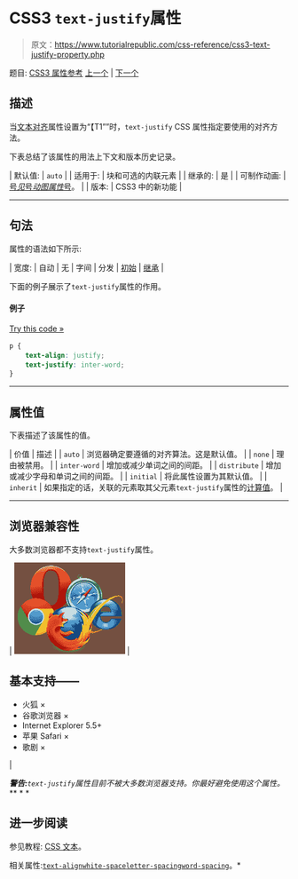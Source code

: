 # CSS3 `text-justify`属性

> 原文：<https://www.tutorialrepublic.com/css-reference/css3-text-justify-property.php>

题目: [CSS3 属性参考](css3-properties.php) [上一个](css-text-indent-property.php) | [下一个](css3-text-overflow-property.php)

## 描述

当[文本对齐](css-text-align-property.php)属性设置为“【T1””时，`text-justify` CSS 属性指定要使用的对齐方法。

下表总结了该属性的用法上下文和版本历史记录。

| 默认值: | `auto` |
| 适用于: | 块和可选的内联元素 |
| 继承的: | 是 |
| 可制作动画: | [号*见*号*动图属性*号](css-animatable-properties.php)。 |
| 版本: | CSS3 中的新功能 |

* * *

## 句法

属性的语法如下所示:

| 宽度: | 自动 &#124; 无 &#124; 字间 &#124; 分发 &#124; [初始](../definitions.php#initial) &#124; [继承](../definitions.php#inherit) |

下面的例子展示了`text-justify`属性的作用。

#### 例子

[Try this code »](../codelab.php?topic=css3&file=text-justify-property "Try this code using online Editor")

```css
p {
    text-align: justify;
    text-justify: inter-word;
}
```

* * *

## 属性值

下表描述了该属性的值。

| 价值 | 描述 |
| `auto` | 浏览器确定要遵循的对齐算法。这是默认值。 |
| `none` | 理由被禁用。 |
| `inter-word` | 增加或减少单词之间的间距。 |
| `distribute` | 增加或减少字母和单词之间的间距。 |
| `initial` | 将此属性设置为其默认值。 |
| `inherit` | 如果指定的话，关联的元素取其父元素`text-justify`属性的[计算值](../definitions.php#computed-value)。 |

* * *

## 浏览器兼容性

大多数浏览器都不支持`text-justify`属性。

| ![Browsers Icon](img/e9331123c77668c1832e541c2fca1002.png) | 

## 基本支持——

*   火狐 ×
*   谷歌浏览器 ×
*   Internet Explorer 5.5+
*   苹果 Safari ×
*   歌剧 ×

 |

 ***警告:**`text-justify`属性目前不被大多数浏览器支持。你最好避免使用这个属性。*  ** * *

## 进一步阅读

参见教程: [CSS 文本](../css-tutorial/css-text.php)。

相关属性:[`text-align`](css-text-align-property.php)[`white-space`](css-white-space-property.php)[`letter-spacing`](css-letter-spacing-property.php)[`word-spacing`](css-word-spacing-property.php)。*